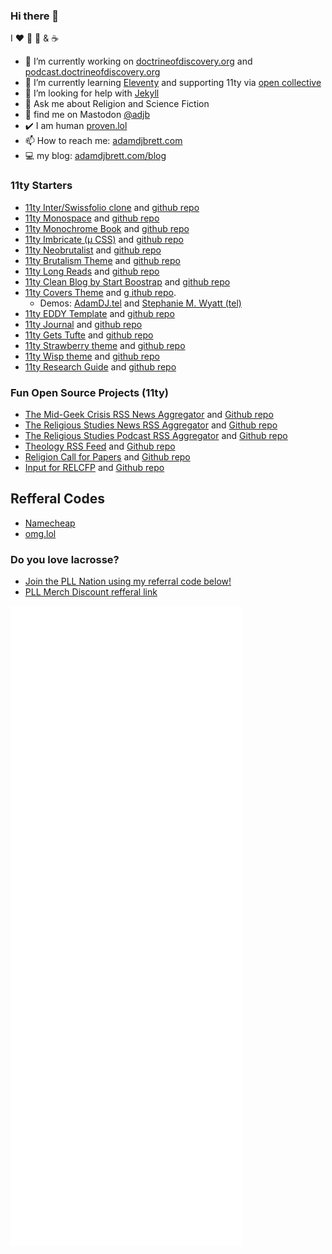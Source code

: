 ### Hi there 👋
I ❤️ 🥍 🍊 & ☕ 
- 🔭 I’m currently working on [doctrineofdiscovery.org](https://doctrineofdiscovery.org/) and [podcast.doctrineofdiscovery.org](https://podcast.doctrineofdiscovery.org/)
- 🌱 I’m currently learning [Eleventy](https://11ty.dev/) and supporting 11ty via [open collective](https://opencollective.com/adamdjbrett)
- 🤔 I’m looking for help with [Jekyll](http://jekyllrb.com/)
- 💬 Ask me about Religion and Science Fiction
- 🐘 find me on Mastodon <a rel="me" href="https://hcommons.social/@adjb">@adjb</a>
- ✔️  I am human <a rel="me" href="https://proven.lol/b5517b">proven.lol</a>
- 📫 How to reach me: [adamdjbrett.com](https://adamdjbrett.com)
- 💻 my blog: [adamdjbrett.com/blog](https://www.adamdjbrett.com/blog/)

### 11ty Starters
- [11ty Inter/Swissfolio clone](https://inter.000000076.xyz/) and [github repo](https://github.com/adamdjbrett/11ty-inter)
- [11ty Monospace](https://monospace.000000076.xyz/) and [github repo](https://monospace.000000076.xyz/)
- [11ty Monochrome Book](https://book.000000076.xyz/) and [github repo](https://github.com/adamdjbrett/11ty-book)
- [11ty Imbricate (μ CSS)](https://imbricate.000000076.xyz/) and [github repo](https://github.com/adamdjbrett/11ty-imbricate)
- [11ty Neobrutalist](https://neobrutalist.000000076.xyz/) and [github repo](https://github.com/adamdjbrett/11ty-neobrutalist)
- [11ty Brutalism Theme](https://brutalism.000000076.xyz/) and [github repo](https://github.com/adamdjbrett/11ty-brutalism)
- [11ty Long Reads](https://long.000000076.xyz/) and [github repo](https://github.com/adamdjbrett/11ty-long-reads)
- [11ty Clean Blog by Start Boostrap](https://clean.000000076.xyz/) and [github repo](https://github.com/adamdjbrett/11ty-clean-blog-startboostrap)
- [11ty Covers Theme](https://github.com/adamdjbrett/11covers-theme) and [g ithub repo](https://github.com/adamdjbrett/11covers-theme).
  - Demos: [AdamDJ.tel](https://adamdj.tel) and [Stephanie M. Wyatt (tel)]([https://cover.000000076.xyz/](https://www.stephaniewyatt.tel/))
- [11ty EDDY Template](https://eddy.000000076.xyz/) and [github repo](https://github.com/adamdjbrett/11ty-eddy)
- [11ty Journal](https://journal.000000076.xyz/) and [github repo](https://github.com/adamdjbrett/11ty-journal)
- [11ty Gets Tufte](https://tufte.000000076.xyz/) and [github repo](https://github.com/adamdjbrett/11ty-gets-tufte/)
- [11ty Strawberry theme](https://strawberry.000000076.xyz/) and [github repo](https://github.com/adamdjbrett/11ty-strawberry)
- [11ty Wisp theme](https://wisp.000000076.xyz/) and [github repo](https://github.com/adamdjbrett/11ty-wisp)
- [11ty Research Guide](https://research.000000076.xyz/) and [github repo](https://github.com/adamdjbrett/11ty-research-guide)


### Fun Open Source Projects (11ty)
- [The Mid-Geek Crisis RSS News Aggregator](https://themidgeekcrisis.app/) and [Github repo](https://github.com/adamdjbrett/themidgeekcrisis-app)
- [The Religious Studies News RSS Aggregator](https://rs-rss.com) and [Github repo](https://github.com/adamdjbrett/rs-rss.com)
- [The Religious Studies Podcast RSS Aggregator](https://podcasts.rs-rss.com) and [Github repo](https://github.com/adamdjbrett/podcasts.rs-rss.com)
- [Theology RSS Feed](https://theological.me) and [Github repo](https://github.com/adamdjbrett/theological.me)
- [Religion Call for Papers](https://relcfp.com) and [Github repo](https://github.com/adamdjbrett/relcfp)
- [Input for RELCFP](https://input.relcfp.com) and [Github repo](https://github.com/adamdjbrett/input.relcfp.com)

## Refferal Codes
* [Namecheap](https://namecheap.pxf.io/c/5542094/1632743/5618)
* [omg.lol](https://home.omg.lol/referred-by/adjb)

### Do you love lacrosse?
- [Join the PLL Nation using my referral code below!](https://pll.gg/Eqeddqhn6Hb)
- [PLL Merch Discount refferal link](https://refer.premierlacrosseleague.com/adam4673)

![Metrics](/github-metrics.svg)
